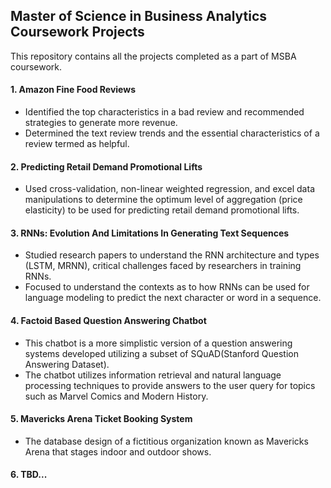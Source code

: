 ## Master of Science in Business Analytics Coursework Projects  
This repository contains all the projects completed as a part of MSBA coursework.

#### 1. Amazon Fine Food Reviews
- Identified the top characteristics in a bad review and recommended strategies to generate more revenue.
- Determined the text review trends and the essential characteristics of a review termed as helpful.

#### 2. Predicting Retail Demand Promotional Lifts
- Used cross-validation, non-linear weighted regression, and excel data manipulations to determine the optimum level of aggregation (price elasticity) to be used for predicting retail demand promotional lifts.

#### 3. RNNs: Evolution And Limitations In Generating Text Sequences
- Studied research papers to understand the RNN architecture and types (LSTM, MRNN), critical challenges faced by researchers in training RNNs.
- Focused to understand the contexts as to how RNNs can be used for language modeling to predict the next character or word in a sequence.

#### 4. Factoid Based Question Answering Chatbot
- This chatbot is a more simplistic version of a question answering systems developed utilizing a subset of SQuAD(Stanford Question Answering Dataset).
- The chatbot utilizes information retrieval and natural language processing techniques to provide answers to the user query for topics such as Marvel Comics and Modern History.

#### 5. Mavericks Arena Ticket Booking System
- The database design of a fictitious organization known as Mavericks Arena that stages indoor and outdoor shows.

#### 6. TBD...


